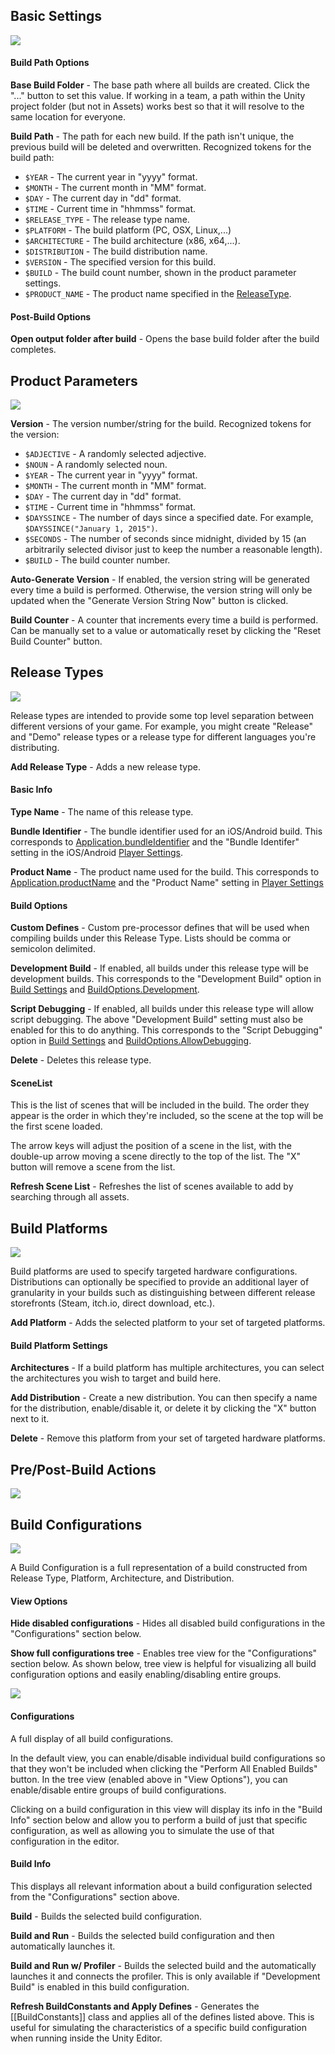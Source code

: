 ## Basic Settings

![](https://raw.githubusercontent.com/Chaser324/unity-build/gh-pages/Unity_2017-01-11_00-01-24.png)

#### Build Path Options
**Base Build Folder** - The base path where all builds are created. Click the "..." button to set this value. If working in a team, a path within the Unity project folder (but not in Assets) works best so that it will resolve to the same location for everyone.

**Build Path** - The path for each new build. If the path isn't unique, the previous build will be deleted and overwritten. Recognized tokens for the build path:
* `$YEAR` - The current year in "yyyy" format. 
* `$MONTH` - The current month in "MM" format.
* `$DAY` - The current day in "dd" format.
* `$TIME` - Current time in "hhmmss" format.
* `$RELEASE_TYPE` - The release type name.
* `$PLATFORM` - The build platform (PC, OSX, Linux,...)
* `$ARCHITECTURE` - The build architecture (x86, x64,...).
* `$DISTRIBUTION` - The build distribution name.
* `$VERSION` - The specified version for this build.
* `$BUILD` - The build count number, shown in the product parameter settings.
* `$PRODUCT_NAME` - The product name specified in the [ReleaseType](#release-types).

#### Post-Build Options
**Open output folder after build** - Opens the base build folder after the build completes.




## Product Parameters

![](https://raw.githubusercontent.com/Chaser324/unity-build/gh-pages/Unity_2017-01-11_00-01-24-2.png)

**Version** - The version number/string for the build. Recognized tokens for the version:
* `$ADJECTIVE` - A randomly selected adjective.
* `$NOUN` - A randomly selected noun.
* `$YEAR` - The current year in "yyyy" format. 
* `$MONTH` - The current month in "MM" format.
* `$DAY` - The current day in "dd" format.
* `$TIME` - Current time in "hhmmss" format.
* `$DAYSSINCE` - The number of days since a specified date. For example, `$DAYSSINCE("January 1, 2015")`.
* `$SECONDS` - The number of seconds since midnight, divided by 15 (an arbitrarily selected divisor just to keep the number a reasonable length).
* `$BUILD` - The build counter number.

**Auto-Generate Version** - If enabled, the version string will be generated every time a build is performed. Otherwise, the version string will only be updated when the "Generate Version String Now" button is clicked.

**Build Counter** - A counter that increments every time a build is performed. Can be manually set to a value or automatically reset by clicking the "Reset Build Counter" button.




## Release Types

![](https://raw.githubusercontent.com/Chaser324/unity-build/gh-pages/Unity_2017-01-11_00-01-42.png)

Release types are intended to provide some top level separation between different versions of your game. For example, you might create "Release" and "Demo" release types or a release type for different languages you're distributing.

**Add Release Type** - Adds a new release type.

#### Basic Info
**Type Name** - The name of this release type.

**Bundle Identifier** - The bundle identifier used for an iOS/Android build. This corresponds to [Application.bundleIdentifier](http://docs.unity3d.com/ScriptReference/Application-bundleIdentifier.html) and the "Bundle Identifer" setting in the iOS/Android [Player Settings](http://docs.unity3d.com/Manual/class-PlayerSettingsiOS.html).

**Product Name** - The product name used for the build. This corresponds to [Application.productName](http://docs.unity3d.com/ScriptReference/Application-productName.html) and the "Product Name" setting in [Player Settings](http://docs.unity3d.com/Manual/class-PlayerSettings.html)

#### Build Options
**Custom Defines** - Custom pre-processor defines that will be used when compiling builds under this Release Type. Lists should be comma or semicolon delimited.

**Development Build** - If enabled, all builds under this release type will be development builds. This corresponds to the "Development Build" option in [Build Settings](https://docs.unity3d.com/Manual/BuildSettings.html) and [BuildOptions.Development](https://docs.unity3d.com/ScriptReference/BuildOptions.Development.html).

**Script Debugging** - If enabled, all builds under this release type will allow script debugging. The above "Development Build" setting must also be enabled for this to do anything. This corresponds to the "Script Debugging" option in [Build Settings](https://docs.unity3d.com/Manual/BuildSettings.html) and [BuildOptions.AllowDebugging](https://docs.unity3d.com/ScriptReference/BuildOptions.AllowDebugging.html).

**Delete** - Deletes this release type.

#### SceneList
This is the list of scenes that will be included in the build. The order they appear is the order in which they're included, so the scene at the top will be the first scene loaded.

The arrow keys will adjust the position of a scene in the list, with the double-up arrow moving a scene directly to the top of the list. The "X" button will remove a scene from the list.

**Refresh Scene List** - Refreshes the list of scenes available to add by searching through all assets.




## Build Platforms

![](https://raw.githubusercontent.com/Chaser324/unity-build/gh-pages/Unity_2017-01-11_00-07-02.png)

Build platforms are used to specify targeted hardware configurations. Distributions can optionally be specified to provide an additional layer of granularity in your builds such as distinguishing between different release storefronts (Steam, itch.io, direct download, etc.).

**Add Platform** - Adds the selected platform to your set of targeted platforms.

#### Build Platform Settings
**Architectures** - If a build platform has multiple architectures, you can select the architectures you wish to target and build here.

**Add Distribution** - Create a new distribution. You can then specify a name for the distribution, enable/disable it, or delete it by clicking the "X" button next to it.

**Delete** - Remove this platform from your set of targeted hardware platforms.



## Pre/Post-Build Actions

![](https://raw.githubusercontent.com/Chaser324/unity-build/gh-pages/Unity_2017-01-11_00-10-00.png)




## Build Configurations

![](https://raw.githubusercontent.com/Chaser324/unity-build/gh-pages/Unity_2017-01-11_00-07-23.png)

A Build Configuration is a full representation of a build constructed from Release Type, Platform, Architecture, and Distribution.

#### View Options
**Hide disabled configurations** - Hides all disabled build configurations in the "Configurations" section below.

**Show full configurations tree** - Enables tree view for the "Configurations" section below. As shown below, tree view is helpful for visualizing all build configuration options and easily enabling/disabling entire groups.

![](https://raw.githubusercontent.com/Chaser324/unity-build/gh-pages/Unity_2017-01-11_00-07-38.png)

#### Configurations
A full display of all build configurations.

In the default view, you can enable/disable individual build configurations so that they won't be included when clicking the "Perform All Enabled Builds" button. In the tree view (enabled above in "View Options"), you can enable/disable entire groups of build configurations.

Clicking on a build configuration in this view will display its info in the "Build Info" section below and allow you to perform a build of just that specific configuration, as well as allowing you to simulate the use of that configuration in the editor.

#### Build Info
This displays all relevant information about a build configuration selected from the "Configurations" section above.

**Build** - Builds the selected build configuration.

**Build and Run** - Builds the selected build configuration and then automatically launches it.

**Build and Run w/ Profiler** - Builds the selected build and the automatically launches it and connects the profiler. This is only available if "Development Build" is enabled in this build configuration.

**Refresh BuildConstants and Apply Defines** - Generates the [[BuildConstants]] class and applies all of the defines listed above. This is useful for simulating the characteristics of a specific build configuration when running inside the Unity Editor.
